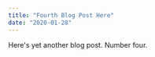 ```yaml
---
title: "Fourth Blog Post Here"
date: "2020-01-28"
---
```


Here's yet another blog post. Number four. 